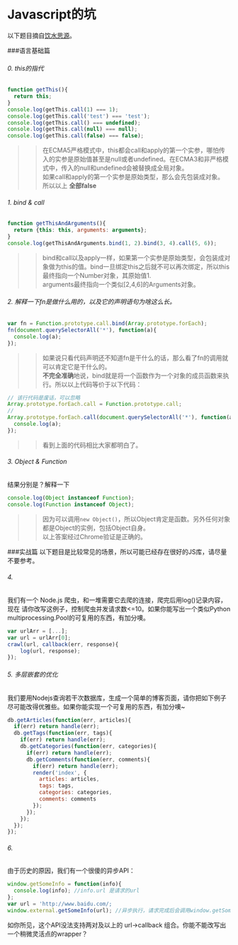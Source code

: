 Javascript的坑
======

以下题目摘自[饮水思源](http://bbs.sjtu.edu.cn/bbscon?board=WebDevelop&file=M.1371046203.A)。  

###语言基础篇

###### 0. this的指代
```js
function getThis(){
  return this;
}
console.log(getThis.call(1) === 1);
console.log(getThis.call('test') === 'test');
console.log(getThis.call() === undefined);
console.log(getThis.call(null) === null);
console.log(getThis.call(false) === false);
```
>> 在ECMA5严格模式中，this都会call和apply的第一个实参，哪怕传入的实参是原始值甚至是null或者undefined。在ECMA3和非严格模式中，传入的null和undefined会被替换成全局对象。  
>> 如果call和apply的第一个实参是原始类型，那么会先包装成对象。
>> 所以以上 **全部false**

###### 1. bind & call
```js
function getThisAndArguments(){
  return {this: this, arguments: arguments};
}
console.log(getThisAndArguments.bind(1, 2).bind(3, 4).call(5, 6));
```
>> bind和call以及apply一样，如果第一个实参是原始类型，会包装成对象做为this的值。bind一旦绑定this之后就不可以再次绑定，所以this最终指向一个Number对象，其原始值1.  
>> arguments最终指向一个类似[2,4,6]的Arguments对象。  


###### 2. 解释一下fn是做什么用的，以及它的声明语句为啥这么长。
```js
var fn = Function.prototype.call.bind(Array.prototype.forEach);
fn(document.querySelectorAll('*'), function(a){
  console.log(a);
});
```
>> 如果说只看代码声明还不知道fn是干什么的话，那么看了fn的调用就可以肯定它是干什么的。  
>> **不完全准确**地说，bind就是将一个函数作为一个对象的成员函数来执行。所以以上代码等价于以下代码：  
```js
// 该行代码是废话，可以忽略
Array.prototype.forEach.call = Function.prototype.call;
// 
Array.prototype.forEach.call(document.querySelectorAll('*'), function(a){
  console.log(a);
});
```
>> 看到上面的代码相比大家都明白了。  


###### 3. Object & Function
结果分别是？解释一下
```js
console.log(Object instanceof Function);
console.log(Function instanceof Object);
```
>> 因为可以调用`new Object()`，所以Object肯定是函数。另外任何对象都是Object的实例，包括Object自身。  
以上答案经过Chrome验证是正确的。  
>> 

###实战篇
以下题目是比较常见的场景，所以可能已经存在很好的JS库，请尽量不要参考。

###### 4.
我们有一个 Node.js 爬虫，和一堆需要它去爬的连接，爬完后用log()记录内容，现在
请你改写这例子，控制爬虫并发请求数<=10。如果你能写出一个类似Python 
multiprocessing.Pool的可复用的东西，有加分噢。
```js
var urlArr = [...];
var url = urlArr[0];
crawl(url, callback(err, response){
    log(url, response);
});
```

###### 5. 多层嵌套的优化
我们要用Nodejs查询若干次数据库，生成一个简单的博客页面，请你把如下例子尽可能改得优雅些。如果你能实现一个可复用的东西，有加分噢~
```js
db.getArticles(function(err, articles){
  if(err) return handle(err);
  db.getTags(function(err, tags){
    if(err) return handle(err);
    db.getCategories(function(err, categories){
      if(err) return handle(err);
      db.getComments(function(err, comments){
        if(err) return handle(err);
        render('index', {
          articles: articles,
          tags: tags,
          categories: categories,
          comments: comments
        });
      });
    });
  });
});
```

###### 6.
由于历史的原因，我们有一个很傻的异步API：
```js
window.getSomeInfo = function(info){
  console.log(info); //info.url 是请求的url
};
var url = 'http://www.baidu.com/;
window.external.getSomeInfo(url); //异步执行，请求完成后会调用window.getSomeInfo()
```
如你所见，这个API没法支持两对及以上的 url->callback 组合。你能不能改写出一个稍微灵活点的wrapper？  


